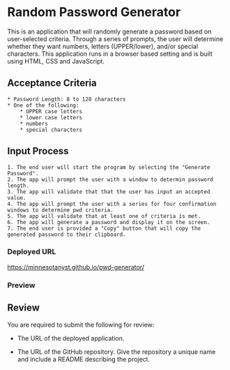 # Random Password Generator

This is an application that will randomly generate a password based on user-selected criteria. Through a series of prompts, the user will determine whether they want numbers, letters (UPPER/lower), and/or special characters. This application runs in a browser based setting and is built using HTML, CSS and JavaScript.

## Acceptance Criteria

```
* Password Length: 8 to 128 characters
* One of the following:
    * UPPER case letters
    * lower case letters
    * numbers
    * special characters
```

## Input Process

```
1. The end user will start the program by selecting the "Generate Password".
2. The app will prompt the user with a window to determin password length.
3. The app will validate that that the user has input an accepted value.
4. The app will prompt the user with a series for four confirmation windows to determine pwd criteria.
5. The app will validate that at least one of criteria is met.
6. The app will generate a password and display it on the screen.
7. The end user is provided a "Copy" button that will copy the generated password to their clipboard.
```

### Deployed URL

https://minnesotanyst.github.io/pwd-generator/

### Preview 



## Review

You are required to submit the following for review:

* The URL of the deployed application.

* The URL of the GitHub repository. Give the repository a unique name and include a README describing the project.


